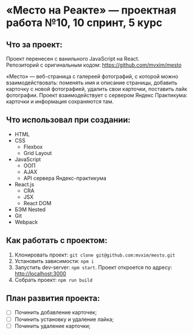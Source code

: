 # «Место на Реакте» — проектная работа №10, 10 спринт, 5 курс

## Что за проект:
Проект перенесен с ванильного JavaScript на React.\
Репозиторий с оригинальным кодом: https://github.com/mvxim/mesto

«Место» — веб-страница с галереей фотографий, с которой можно взаимодействовать:
поменять имя и описание страницы, добавить карточку с новой фотографией, удалить свои карточки, поставить лайк
фотографии. Проект взаимодействует с сервером Яндекс Практикума: карточки и информация сохраняются там.

## Что использовал при создании:

* HTML
* CSS
    * Flexbox
    * Grid Layout
* JavaScript
    * ООП
    * AJAX
    * API сервера Яндекс-практикума
* React.js
  * CRA
  * JSX
  * React DOM
* БЭМ Nested
* Git
* Webpack

## Как работать с проектом:

1. Клонировать проект:
   `git clone git@github.com:mvxim/mesto.git`
2. Установить зависимости:
   `npm i`
3. Запустить dev-server:
   `npm start`. Проект откроется по адресу: [http://localhost:3000](http://localhost:3000)
4. Собрать проект:
   `npm run build`

## План развития проекта:
- [ ] Починить добавление карточек;
- [ ] Починить установку и удаление лайка;
- [ ] Починить удаление карточки;
